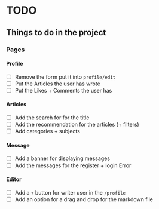 # TODO

## Things to do in the project

### Pages

#### Profile
- [ ] Remove the form put it into `profile/edit`
- [ ] Put the Articles the user has wrote
- [ ] Put the Likes + Comments the user has

#### Articles
- [ ] Add the search for for the title
- [ ] Add the recommendation for the articles (+ filters)
- [ ] Add categories + subjects

#### Message
 - [ ] Add a banner for displaying messages
 - [ ] Add the messages for the register + login Error

#### Editor
 - [ ] Add a `+` button for writer user in the `/profile`
 - [ ] Add an option for a drag and drop for the markdown file
